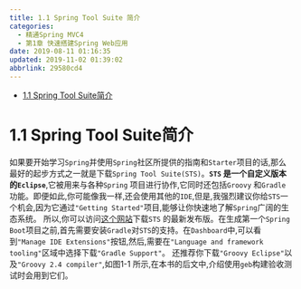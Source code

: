 ```yaml
---
title: 1.1 Spring Tool Suite 简介
categories: 
  - 精通Spring MVC4
  - 第1章 快速搭建Spring Web应用
date: 2019-08-11 01:16:35
updated: 2019-11-02 01:39:02
abbrlink: 29580cd4
---
```

- [1.1 Spring Tool Suite简介](/ReadingNotes/29580cd4/#1-1-Spring-Tool-Suite简介)

<!--more-->
<script src="https://cdn.bootcss.com/jquery/3.4.0/jquery.slim.min.js"></script>
<script>$(document).ready(function () {$(".post-body > ul:nth-child(1)").hide();});</script>

<!--end-->
# 1.1 Spring Tool Suite简介 #
如果要开始学习`Spring`并使用`Spring`社区所提供的指南和`Starter`项目的话,那么最好的起步方式之一就是下载`Spring Tool Suite(STS)`。**`STS` 是一个自定义版本的`Eclipse`**,它被用来与各种`Spring` 项目进行协作,它同时还包括`Groovy` 和`Gradle` 功能。即便如此,你可能像我一样,还会使用其他的`IDE`,但是,我强烈建议你给`STS`一个机会,因为它通过`"Getting Started"`项目,能够让你快速地了解`Spring`广阔的生态系统。
所以,你可以访问[这个网站](https://Spring.io/tools/sts/all)下载`STS` 的最新发布版。在生成第一个`Spring Boot`项目之前,首先需要安装`Gradle`对`STS`的支持。在`Dashboard`中,可以看到`"Manage IDE Extensions"`按钮,然后,需要在`"Language and framework tooling"`区域中选择下载`"Gradle Support"`。
还推荐你下载`"Groovy Eclipse"`以及`"Groovy 2.4 compiler"`,如图1-1 所示,在本书的后文中,介绍使用`geb`构建验收测试时会用到它们。

